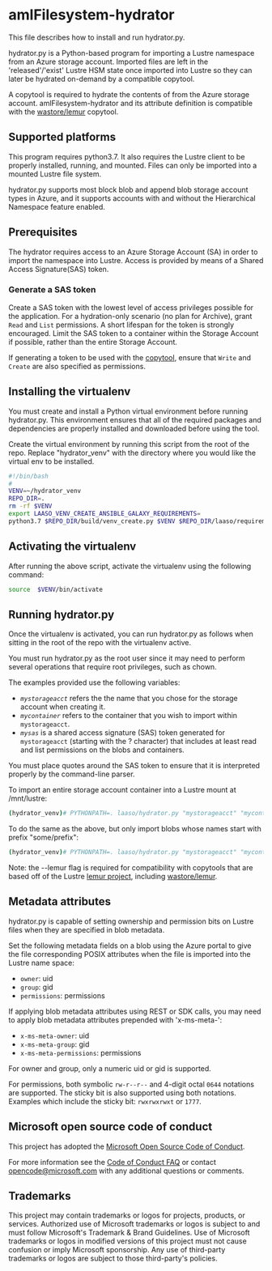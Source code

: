 # amlFilesystem-hydrator

This file describes how to install and run hydrator.py.

hydrator.py is a Python-based program for importing a Lustre
namespace from an Azure storage account.  Imported files are
left in the 'released'/'exist' Lustre HSM state once imported into
Lustre so they can later be hydrated on-demand by a compatible
copytool.

A copytool is required to hydrate the contents of
from the Azure storage account.  amlFilesystem-hydrator and its
attribute definition is compatible with the
[wastore/lemur](https://github.com/wastore/lemur/) copytool.

## Supported platforms

This program requires python3.7.  It also requires the Lustre
client to be properly installed, running, and mounted.
Files can only be imported into a mounted Lustre file system.

hydrator.py supports most block blob and append blob storage
account types in Azure, and it supports accounts with and
without the Hierarchical Namespace feature enabled.

## Prerequisites

The hydrator requires access to an Azure Storage Account (SA) in order to import the
namespace into Lustre.  Access is provided by means of a Shared Access Signature(SAS)
token.

### Generate a SAS token

Create a SAS token with the lowest level of access privileges possible for the application.
For a hydration-only scenario (no plan for Archive), grant `Read` and `List` permissions.
A short lifespan for the token is strongly encouraged.  Limit the SAS token to a container
within the Storage Account if possible, rather than the entire Storage Account.

If generating a token to be used with the [copytool](https://github.com/wastore/lemur/),
ensure that `Write` and `Create` are also specified as permissions.


## Installing the virtualenv

You must create and install a Python virtual environment
before running hydrator.py.  This environment ensures that
all of the required packages and dependencies are properly
installed and downloaded before using the tool.

Create the virtual environment by running this script
from the root of the repo.  Replace "hydrator_venv" with
the directory where you would like the virtual env to be installed.

```bash
#!/bin/bash
#
VENV=~/hydrator_venv
REPO_DIR=.
rm -rf $VENV
export LAASO_VENV_CREATE_ANSIBLE_GALAXY_REQUIREMENTS=
python3.7 $REPO_DIR/build/venv_create.py $VENV $REPO_DIR/laaso/requirements.txt
```

## Activating the virtualenv

After running the above script, activate the virtualenv using
the following command:

```bash
source  $VENV/bin/activate
```

## Running hydrator.py

Once the virtualenv is activated, you can run hydrator.py
as follows when sitting in the root of the repo with the virtualenv
active.

You must run hydrator.py as the root user since it may need to perform
several operations that require root privileges, such as chown.

The examples provided use the following variables:

* *``mystorageacct``*  refers the the name that you chose for
the storage account when creating it.
* *``mycontainer``* refers to the container that you wish to import within
``mystorageacct``.
* *``mysas``* is a shared access signature (SAS) token generated for
``mystorageacct`` (starting with the ? character) that includes at least
read and list permissions on the blobs and containers.

You must place quotes around the SAS token to ensure that it is
interpreted properly by the command-line parser.

To import an entire storage account container into a Lustre mount at /mnt/lustre:

```bash
(hydrator_venv)# PYTHONPATH=. laaso/hydrator.py "mystorageacct" "mycontainer" "mysas" -a /mnt/lustre --lemur
```

To do the same as the above, but only import blobs whose names start with
prefix "some/prefix":

```bash
(hydrator_venv)# PYTHONPATH=. laaso/hydrator.py "mystorageacct" "mycontainer" "mysas" -a /mnt/lustre -p "some/prefix" --lemur
```

Note: the --lemur flag is required for compatibility with copytools
that are based off of the Lustre [lemur project](https://github.com/edwardsp/lemur),
including [wastore/lemur](https://github.com/wastore/lemur/).

## Metadata attributes

hydrator.py is capable of setting ownership and permission bits on Lustre
files when they are specified in blob metadata.

Set the following metadata fields on a blob using the Azure portal to give the
file corresponding POSIX attributes when the file is imported into the Lustre
name space:

* ``owner``: uid
* ``group``: gid
* ``permissions``: permissions

If applying blob metadata attributes using REST or SDK calls, you may need
to apply blob metadata attributes prepended with 'x-ms-meta-':

* ``x-ms-meta-owner``: uid
* ``x-ms-meta-group``: gid
* ``x-ms-meta-permissions``: permissions

For owner and group, only a numeric uid or gid is supported.

For permissions, both symbolic ``rw-r--r--`` and 4-digit octal ``0644`` notations
are supported.  The sticky bit is also supported using both notations.
Examples which include the sticky bit: ``rwxrwxrwxt`` or ``1777``.

## Microsoft open source code of conduct

This project has adopted the [Microsoft Open Source Code of
Conduct](https://opensource.microsoft.com/codeofconduct/).

For more information see the [Code of Conduct
FAQ](https://opensource.microsoft.com/codeofconduct/faq/) or contact
[opencode@microsoft.com](mailto:opencode@microsoft.com) with any additional
questions or comments.

## Trademarks

This project may contain trademarks or logos for projects, products, or services.
Authorized use of Microsoft trademarks or logos is subject to and must follow
Microsoft's Trademark & Brand Guidelines. Use of Microsoft trademarks or logos
in modified versions of this project must not cause confusion or imply Microsoft
sponsorship. Any use of third-party trademarks or logos are subject to those
third-party's policies.
